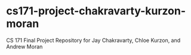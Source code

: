 # cs171-project-chakravarty-kurzon-moran
CS 171 Final Project Repository for Jay Chakravarty, Chloe Kurzon, and Andrew Moran
